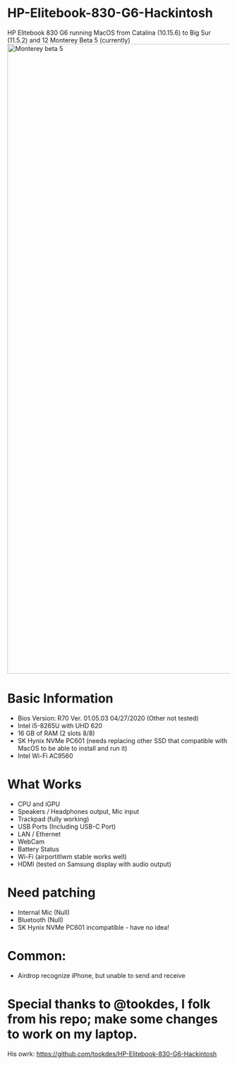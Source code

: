 # HP-Elitebook-830-G6-Hackintosh
HP Elitebook 830 G6 running MacOS from Catalina (10.15.6) to Big Sur (11.5.2) and 12 Monterey Beta 5 (currently)
<img width="1424" alt="Monterey beta 5" src="https://user-images.githubusercontent.com/38579777/131598237-bde90b6c-eb77-4414-9b4a-54d9ed732cb6.png">


# Basic Information
- Bios Version: R70 Ver. 01.05.03 04/27/2020 (Other not tested)
- Intel i5-8265U with UHD 620
- 16 GB of RAM (2 slots 8/8)
- SK Hynix NVMe PC601 (needs replacing other SSD that compatible with MacOS to be able to install and run it)
- Intel Wi-Fi AC9560

# What Works
- CPU and iGPU
- Speakers / Headphones output, Mic input
- Trackpad (fully working)
- USB Ports (Including USB-C Port)
- LAN / Ethernet
- WebCam
- Battery Status
- Wi-Fi (airportitlwm stable works well)
- HDMI (tested on Samsung display with audio output)

# Need patching
- Internal Mic (Null)
- Bluetooth (Null)
- SK Hynix NVMe PC601 incompatible - have no idea!

# Common:
- Airdrop recognize iPhone, but unable to send and receive

# Special thanks to @tookdes, I folk from his repo; make some changes to work on my laptop.
His owrk: https://github.com/tookdes/HP-Elitebook-830-G6-Hackintosh
